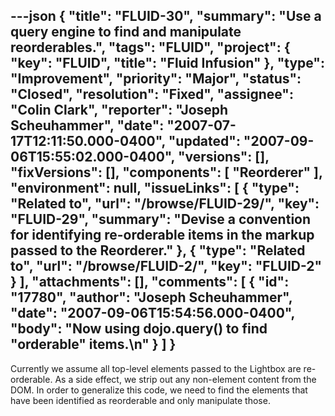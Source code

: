 ---json
{
  "title": "FLUID-30",
  "summary": "Use a query engine to find and manipulate reorderables.",
  "tags": "FLUID",
  "project": {
    "key": "FLUID",
    "title": "Fluid Infusion"
  },
  "type": "Improvement",
  "priority": "Major",
  "status": "Closed",
  "resolution": "Fixed",
  "assignee": "Colin Clark",
  "reporter": "Joseph Scheuhammer",
  "date": "2007-07-17T12:11:50.000-0400",
  "updated": "2007-09-06T15:55:02.000-0400",
  "versions": [],
  "fixVersions": [],
  "components": [
    "Reorderer"
  ],
  "environment": null,
  "issueLinks": [
    {
      "type": "Related to",
      "url": "/browse/FLUID-29/",
      "key": "FLUID-29",
      "summary": "Devise a convention for identifying re-orderable items in the markup passed to the Reorderer."
    },
    {
      "type": "Related to",
      "url": "/browse/FLUID-2/",
      "key": "FLUID-2"
    }
  ],
  "attachments": [],
  "comments": [
    {
      "id": "17780",
      "author": "Joseph Scheuhammer",
      "date": "2007-09-06T15:54:56.000-0400",
      "body": "Now using dojo.query() to find \"orderable\" items.\n"
    }
  ]
}
---
Currently we assume all top-level elements passed to the Lightbox are re-orderable. As a side effect, we strip out any non-element content from the DOM. In order to generalize this code, we need to find the elements that have been identified as reorderable and only manipulate those.

        